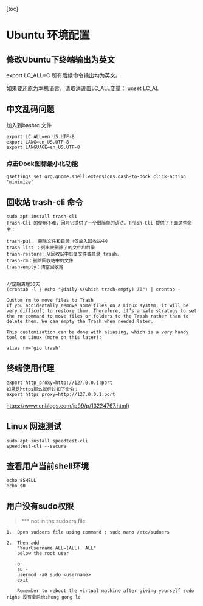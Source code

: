 [toc]

# Ubuntu 环境配置

## 修改Ubuntu下终端输出为英文

export LC_ALL=C 所有后续命令输出均为英文。

如果要还原为本机语言，请取消设置LC_ALL变量： unset LC_AL

## 中文乱码问题

加入到bashrc 文件

```shell
export LC_ALL=en_US.UTF-8
export LANG=en_US.UTF-8
export LANGUAGE=en_US.UTF-8
```

### 点击Dock图标最小化功能

```shell
gsettings set org.gnome.shell.extensions.dash-to-dock click-action 'minimize'
```

## 回收站 trash-cli 命令

```shell
sudo apt install trash-cli
Trash-Cli 的使用不难，因为它提供了一个很简单的语法。Trash-Cli 提供了下面这些命令：

trash-put： 删除文件和目录（仅放入回收站中）
trash-list ：列出被删除了的文件和目录
trash-restore：从回收站中恢复文件或目录 trash.
trash-rm：删除回收站中的文件
trash-empty：清空回收站


//定期清理30天
(crontab -l ; echo "@daily $(which trash-empty) 30") | crontab -

Custom rm to move files to Trash
If you accidentally remove some files on a Linux system, it will be very difficult to restore them. Therefore, it’s a safe strategy to set the rm command to move files or folders to the Trash rather than to delete them. We can empty the Trash when needed later.

This customization can be done with aliasing, which is a very handy tool on Linux (more on this later):

alias rm='gio trash'
```

## 终端使用代理

```shell
export http_proxy=http://127.0.0.1:port
如果是https那么就经过如下命令：
export https_proxy=http://127.0.0.1:port
```

https://www.cnblogs.com/ip99/p/13224767.html)

## Linux 网速测试

```shell
sudo apt install speedtest-cli
speedtest-cli --secure
```



## 查看用户当前shell环境

```shell
echo $SHELL
echo $0
```

## 用户没有sudo权限

> *** not in the sudoers file

```shell
1. 	Open sudoers file using command : sudo nano /etc/sudoers

2. 	Then add 
	"YourUsername ALL=(ALL)  ALL" 
	below the root user
	
	or
	su -
	usermod -aG sudo <username>
	exit

	Remember to reboot the virtual machine after giving yourself sudo righs 没有重启也cheng gong le
```



